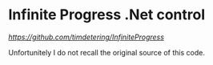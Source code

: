 # Infinite Progress .Net control

*<https://github.com/timdetering/InfiniteProgress>*

Unfortunitely I do not recall the original source of this code.
